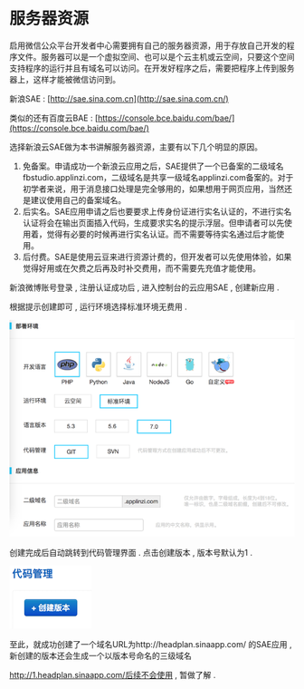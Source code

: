 # 服务器资源

启用微信公众平台开发者中心需要拥有自己的服务器资源，用于存放自己开发的程序文件。服务器可以是一个虚拟空间、也可以是个云主机或云空间，只要这个空间支持程序的运行并且有域名可以访问。在开发好程序之后，需要把程序上传到服务器上，这样才能被微信访问到。

新浪SAE : [http://sae.sina.com.cn](http://sae.sina.com.cn/)

类似的还有百度云BAE : [https://console.bce.baidu.com/bae/](https://console.bce.baidu.com/bae/)

选择新浪云SAE做为本书讲解服务器资源，主要有以下几个明显的原因。

1. 免备案。申请成功一个新浪云应用之后，SAE提供了一个已备案的二级域名fbstudio.applinzi.com，二级域名是共享一级域名applinzi.com备案的。对于初学者来说，用于消息接口处理是完全够用的，如果想用于网页应用，当然还是建议使用自己的备案域名。
2. 后实名。SAE应用申请之后也要要求上传身份证进行实名认证的，不进行实名认证将会在输出页面插入代码，生成要求实名的提示浮层。但申请者可以先使用着，觉得有必要的时候再进行实名认证。而不需要等待实名通过后才能使用。
3. 后付费。SAE是使用云豆来进行资源计费的，但开发者可以先使用体验，如果觉得好用或在欠费之后再及时补交费用，而不需要先充值才能使用。

新浪微博账号登录 , 注册认证成功后 , 进入控制台的云应用SAE , 创建新应用 .

根据提示创建即可 , 运行环境选择标准环境无费用 .

![](/assets/sinasae.png)

创建完成后自动跳转到代码管理界面 . 点击创建版本 , 版本号默认为1 .

![](/assets/gitbanben.png)

至此，就成功创建了一个域名URL为http://headplan.sinaapp.com/ 的SAE应用 , 新创建的版本还会生成一个以版本号命名的三级域名

http://1.headplan.sinaapp.com/后续不会使用 , 暂做了解 . 



